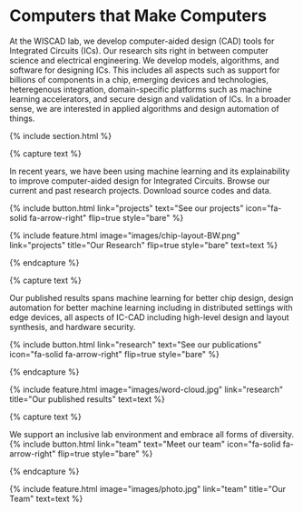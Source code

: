 ---
---

# Computers that Make Computers

At the WISCAD lab, we develop computer-aided design (CAD) tools for Integrated Circuits (ICs). Our research sits right in between computer science and electrical engineering. We develop models, algorithms, and software for designing ICs.  This includes all aspects such as support for billions of components in a chip, emerging devices and technologies, heteregenous integration, domain-specific platforms such as machine learning accelerators, and secure design and validation of ICs. In a broader sense, we are interested in applied algorithms and design automation of things.

{% include section.html %}

{% capture text %}

In recent years, we have been using machine learning and its explainability to improve computer-aided design for Integrated Circuits. 
Browse our current and past research projects. Download source codes and data.

{%
  include button.html
  link="projects"
  text="See our projects"
  icon="fa-solid fa-arrow-right"
  flip=true
  style="bare"
%}

{%
  include feature.html
  image="images/chip-layout-BW.png"
  link="projects"
  title="Our Research"
  flip=true
  style="bare"
  text=text
%}

{% endcapture %}


{% capture text %}

Our published results spans machine learning for better chip design, design automation for better machine learning including in distributed settings with edge devices, all aspects of IC-CAD including high-level design and layout synthesis, and hardware security.

{%
  include button.html
  link="research"
  text="See our publications"
  icon="fa-solid fa-arrow-right"
  flip=true
  style="bare"
%}

{% endcapture %}

{%
  include feature.html
  image="images/word-cloud.jpg"
  link="research"
  title="Our published results"
  text=text
%}


{% capture text %}

We support an inclusive lab environment and embrace all forms of diversity.
{%
  include button.html
  link="team"
  text="Meet our team"
  icon="fa-solid fa-arrow-right"
  flip=true
  style="bare"
%}

{% endcapture %}

{%
  include feature.html
  image="images/photo.jpg"
  link="team"
  title="Our Team"
  text=text
%}
